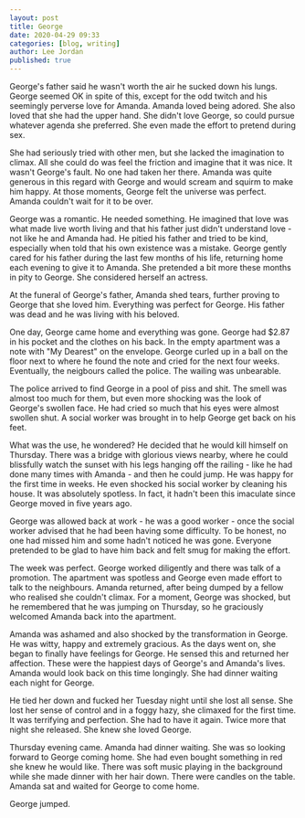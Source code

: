 ```yaml
---
layout: post
title: George
date: 2020-04-29 09:33
categories: [blog, writing]
author: Lee Jordan
published: true
---
```


George's father said he wasn't worth the air he sucked down his lungs. George seemed OK in spite of this, except for the odd twitch and his seemingly perverse love for Amanda. Amanda loved being adored. She also loved that she had the upper hand. She didn't love George, so could pursue whatever agenda she preferred. She even made the effort to pretend during sex.

She had seriously tried with other men, but she lacked the imagination to climax. All she could do was feel the friction and imagine that it was nice. It wasn't George's fault. No one had taken her there. Amanda was quite generous in this regard with George and would scream and squirm to make him happy. At those moments, George felt the universe was perfect. Amanda couldn't wait for it to be over.

George was a romantic. He needed something. He imagined that love was what made live worth living and that his father just didn't understand love - not like he and Amanda had. He pitied his father and tried to be kind, especially when told that his own existence was a mistake. George gently cared for his father during the last few months of his life, returning home each evening to give it to Amanda. She pretended a bit more these months in pity to George. She considered herself an actress. 

At the funeral of George's father, Amanda shed tears, further proving to George that she loved him. Everything was perfect for George. His father was dead and he was living with his beloved. 

One day, George came home and everything was gone. George had $2.87 in his pocket and the clothes on his back. In the empty apartment was a note with "My Dearest" on the envelope. George curled up in a ball on the floor next to where he found the note and cried for the next four weeks. Eventually, the neigbours called the police. The wailing was unbearable. 

The police arrived to find George in a pool of piss and shit. The smell was almost too much for them, but even more shocking was the look of George's swollen face. He had cried so much that his eyes were almost swollen shut. A social worker was brought in to help George get back on his feet.

What was the use, he wondered? He decided that he would kill himself on Thursday. There was a bridge with glorious views nearby, where he could blissfully watch the sunset with his legs hanging off the railing - like he had done many times with Amanda - and then he could jump. He was happy for the first time in weeks. He even shocked his social worker by cleaning his house. It was absolutely spotless. In fact, it hadn't been this imaculate since George moved in five years ago.

George was allowed back at work - he was a good worker - once the social worker advised that he had been having some difficulty. To be honest, no one had missed him and some hadn't noticed he was gone. Everyone pretended to be glad to have him back and felt smug for making the effort.

The week was perfect. George worked diligently and there was talk of a promotion. The apartment was spotless and George even made effort to talk to the neighbours. Amanda returned, after being dumped by a fellow who realised she couldn't climax. For a moment, George was shocked, but he remembered that he was jumping on Thursday, so he graciously welcomed Amanda back into the apartment. 

Amanda was ashamed and also shocked by the transformation in George. He was witty, happy and extremely gracious. As the days went on, she began to finally have feelings for George. He sensed this and returned her affection. These were the happiest days of George's and Amanda's lives. Amanda would look back on this time longingly. She had dinner waiting each night for George.

He tied her down and fucked her Tuesday night until she lost all sense. She lost her sense of control and in a foggy hazy, she climaxed for the first time. It was terrifying and perfection. She had to have it again. Twice more that night she released. She knew she loved George.

Thursday evening came. Amanda had dinner waiting. She was so looking forward to George coming home. She had even bought something in red she knew he would like. There was soft music playing in the background while she made dinner with her hair down. There were candles on the table. Amanda sat and waited for George to come home.

George jumped.
